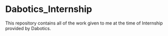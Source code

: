 # Dabotics_Internship
This repository contains all of the work given to me at the time of Internship provided by Dabotics.
